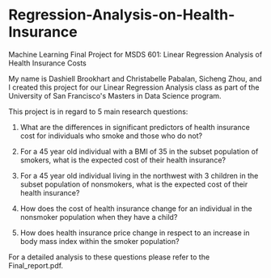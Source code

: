 # Regression-Analysis-on-Health-Insurance

Machine Learning Final Project for MSDS 601: Linear Regression Analysis of Health Insurance Costs

My name is Dashiell Brookhart and Christabelle Pabalan, Sicheng Zhou, and I created this project for our Linear Regression Analysis class as part of the University of San Francisco's Masters in Data Science program.

This project is in regard to 5 main research questions:

   1. What are the differences in significant predictors of health insurance cost for individuals who smoke and those who do not?
    
   2. For a 45 year old individual with a BMI of 35 in the subset population of smokers, what is the expected cost of their health insurance?
    
   3. For a 45 year old individual living in the northwest with 3 children in the subset population of nonsmokers, what is the expected cost of their health insurance?
    
   4. How does the cost of health insurance change for an individual in the nonsmoker population when they have a child?
    
   5. How does health insurance price change in respect to an increase in body mass index within the smoker population?

For a detailed analysis to these questions please refer to the Final_report.pdf.
